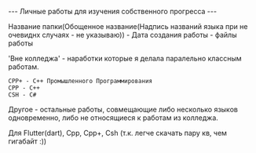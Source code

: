 ---      Личные работы для изучения собственного прогресса      ---

Название папки(Обощенное название(Надпись названий языка при не очевиднх случаях - не указываю)) - Дата создания работы - файлы работы

'Вне колледжа' - наработки которые я делала паралельно классным работам.

```
CPP+ - C++ Промышленного Программирования
CPP - C++
CSH - C#
```

Другое - остальные работы, совмещающие либо несколько языков одновременно, либо не относящиеся к работам из колледжа.

Для Flutter(dart), Cpp, Cpp+, Csh (т.к. легче скачать пару кв, чем гигабайт :))